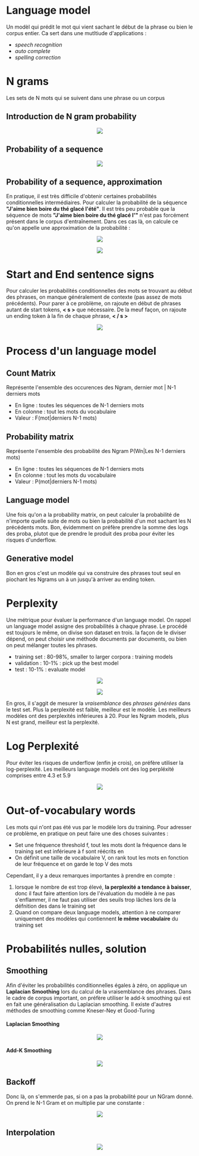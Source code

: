 # Language model

Un modèl qui prédit le mot qui vient sachant le début de la phrase ou bien le corpus entier. Ca sert dans une mutltiude d'applications :
 * *speech recognition*
 * *auto complete*
 * *spelling correction*


# N grams
Les sets de N mots qui se suivent dans une phrase ou un corpus


## Introduction de N gram probability

<p align="center">
<img align = "center" src="img/ngramp.PNG">
</p>

## Probability of a sequence

<p align="center">
<img align = "center" src="img/pseq1.PNG">
</p>

## Probability of a sequence, approximation
En pratique, il est très difficile d'obtenir certaines probabilités conditionnelles intermédiaires. Pour calculer la probabilité de la séquence **"J'aime bien boire du thé glacé l'été"**. Il est très peu probable que la séquence de mots **"J'aime bien boire du thé glacé l'"** n'est pas forcément présent dans le corpus d'entraînement.  Dans ces cas là, on calcule ce qu'on appelle une approximation de la probabilité :

<p align="center">
<img align = "center" src="img/pseqap.PNG">
</p>

<p align="center">
<img align = "center" src="img/pseqapbis.PNG">
</p>


# Start and End sentence signs
Pour calculer les probabilités conditionnelles des mots se trouvant au début des phrases, on manque généralement de contexte (pas assez de mots précédents). Pour parer à ce problème, on rajoute en début de phrases autant de start tokens, **< s >** que nécessaire. De la meuf façon, on rajoute un ending token à la fin de chaque phrase, **< / s >**

<p align="center">
<img align = "center" src="img/stok.PNG">
</p>

# Process d'un language model

## Count Matrix
Représente l'ensemble des occurences des Ngram, dernier mot | N-1 derniers mots
 * En ligne : toutes les séquences de N-1 derniers mots
 * En colonne : tout les mots du vocabulaire
 * Valeur : F(mot|derniers N-1 mots)

## Probability matrix
Représente l'ensemble des probabilité des Ngram P(Wn|Les N-1 derniers mots)
 * En ligne : toutes les séquences de N-1 derniers mots
 * En colonne : tout les mots du vocabulaire
 * Valeur : P(mot|derniers N-1 mots)


## Language model
Une fois qu'on a la probability matrix, on peut calculer la probabilité de n'importe quelle suite de mots ou bien la probabilité d'un mot sachant les N précédents mots. Bon, évidemment on préfère prendre la somme des logs des proba,
plutot que de prendre le produit des proba pour éviter les risques d'underflow.

## Generative model
Bon en gros c'est un modèle qui va construire des phrases tout seul en piochant les Ngrams un à un jusqu'à arriver au ending token.


# Perplexity
Une  métrique pour évaluer la performance d'un language model. On rappel un language model assigne des probabilités à chaque phrase. Le procédé est toujours le même, on divise son dataset en trois. la façon de le diviser dépend, on peut choisir une méthode documents par documents, ou bien on peut mélanger toutes les phrases.
 * training set : 80-98%, smaller to larger corpora : training models
 * validation : 10-1% : pick up the best model
 * test : 10-1% : evaluate model

<p align="center">
<img align = "center" src="img/ppw.PNG">
</p>

<p align="center">
<img align = "center" src="img/ppw2.PNG">
</p>

En gros, il s'aggit de mesurer la *vraisemblance* des *phrases générées* dans le test set. Plus la perplexité est faible, meilleur est le modèle. Les meilleurs modèles ont des perplexités inférieures à 20. Pour les Ngram models, plus N est grand, meilleur est la perplexité.


# Log Perplexité

Pour éviter les risques de underflow (enfin je crois), on préfère utiliser la log-perplexité. Les meilleurs language models ont des log perpléxité comprises entre 4.3 et 5.9

<p align="center">
<img align = "center" src="img/logppw.PNG">
</p>




# Out-of-vocabulary words
Les mots qui n'ont pas été vus par le modèle lors du training. Pour adresser ce problème, en pratique on peut faire une des choses suivantes :
 * Set une fréquence threshold f, tout les mots dont la fréquence dans le training set est inférieure à f sont réécrits en **<UNK>**
 * On définit une taille de vocabulaire V, on rank tout les mots en fonction de leur fréquence et on garde le top V des mots

Cependant, il y a deux remarques importantes à prendre en compte :
 1. lorsque le nombre de **<UNK>** est trop élevé, **la perplexité a tendance à baisser**, donc il faut faire attention lors de l'évaluation du modèle à ne pas s'enflammer, il ne faut pas utiliser des seuils trop lâches lors
de la défnition des **<UNK>** dans le training set
 2. Quand on compare deux language models, attention à ne comparer uniquement des modèles qui contiennent **le même vocabulaire** du training set


# Probabilités nulles, solution

## Smoothing

Afin d'éviter les probabilités conditionnelles égales à zéro, on applique un **Laplacian Smoothing** lors du calcul de la vraisemblance des phrases. Dans le cadre de corpus important, on préfère utiliser le add-k smoothing qui est en fait une généralisation du Laplacian smoothing. Il existe d'autres méthodes de smoothing comme Kneser-Ney et Good-Turing

#### Laplacian Smoothing
<p align="center">
<img align = "center" src="img/smooth.PNG">
</p>

#### Add-K Smoothing
<p align="center">
<img align = "center" src="img/addksmooth.PNG">
</p>

## Backoff

Donc là, on s'emmerde pas, si on a pas la probabilité pour un NGram donné. On prend le N-1 Gram et on multiplie par une constante :

<p align="center">
<img align = "center" src="img/backoff.PNG">
</p>


## Interpolation

<p align="center">
<img align = "center" src="img/interpol.PNG">
</p>